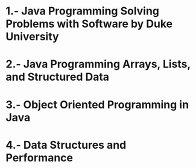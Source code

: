 # 1.- Java Programming Solving Problems with Software by Duke University
# 2.- Java Programming Arrays, Lists, and Structured Data
# 3.- Object Oriented Programming in Java
# 4.- Data Structures and Performance